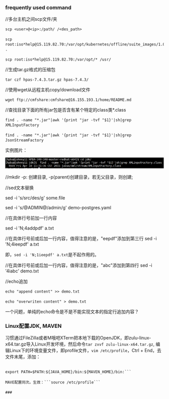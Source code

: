 ### frequently used command
//多台主机之间scp文件/夹

```
scp <user>@<ip>:/path/ /<des_path>

scp root:iso*help@15.119.82.70:/var/opt/kubernetes/offline/suite_images/1.0.tar .

scp root:iso*help@15.119.82.70:/var/opt/* /usr/
```

//生成tar.gz格式的压缩包

```
tar czf hpas-7.4.3.tar.gz hpas-7.4.3/
```

//使用wget从远程主机copy/download文件

```
wget ftp://cmfshare:cmfshare@16.155.193.1/home/README.md
```

//查找目录下面的所有jar包是否含有某个特定的class类*.class
```
find . -name "*.jar"|awk '{print "jar -tvf "$1}'|sh|grep XMLInputFactory

find . -name "*.jar"|awk '{print "jar -tvf "$1}'|sh|grep JsonStreamFactory
```
实例图片：

 ![](https://github.com/johnnywong233/first_blog/raw/gh-pages/_posts/img/find_class_in_jar.png)

//mkdir -p: 创建目录, -p(parent)创建目录，若无父目录，则创建;

//sed文本替换

sed -i 's/src/des/g' some.file

sed -i 's/@ADMIN@/admin/g' demo-postgres.yaml

//在具体行号前加一行内容

sed -i 'N;4addpdf' a.txt

//在具体行号前或后加一行内容，值得注意的是，"eepdf"添加到第三行
sed -i 'N;4ieepdf' a.txt

即，```sed -i 'N;1ieepdf' a.txt```是不起作用的。

//在具体行号前或后加一行内容，值得注意的是，"abc"添加到第四行
sed -i '4iabc' demo.txt


//echo追加

```
echo "append content" >> demo.txt

echo "overwriten content" > demo.txt
```

一个问题，单纯的echo命令是不是不能实现文本的指定行追加内容？



### Linux配置JDK, MAVEN

习惯通过FileZilla或者M哦吧XTerm把本地下载的OpenJDK，即zulu-linux-x64.tar.gz导入Linux开发坏境，然后命令```tar zxvf zulu-linux-x64.tar.gz```, 编辑Linux下的环境变量文件，即profile文件，```vim /etc/profile```，Ctrl + End，去文件末尾，添加：

```JAVA_HOME=/root/JDK/zulu-linux-x64

export PATH=$PATH:${JAVA_HOME}/bin:${MAVEN_HOME}/bin:```

MAVE配置同次。生效：```source /etc/profile```

### 
